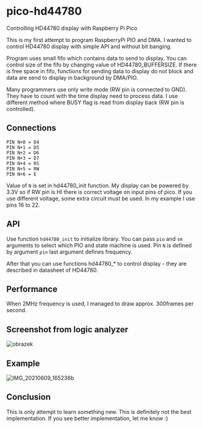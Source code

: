 # pico-hd44780
Controlling HD44780 display with Raspberry Pi Pico

This is my first attempt to program RaspberryPi PIO and DMA. I wanted to control HD44780 display with simple API and without bit banging.

Program uses small fifo which contains data to send to display. You can control size of the fifo by changing value of HD44780_BUFFERSIZE. If there is free space in fifo, functions for sending data to display do not block and data are send to display in background by DMA/PIO.

Many programmers use only write mode (RW pin is connected to GND). They have to count with the time display need to process data. I use different method where BUSY flag is read from display back (RW pin is controlled).

## Connections

    PIN N+0 = D4
    PIN N+1 = D5
    PIN N+2 = D6
    PIN N+3 = D7
    PIN N+4 = RS
    PIN N+5 = RW
    PIN N+6 = E
    
Value of ```N``` is set in hd44780_init function. 
My display can be powered by 3.3V so if RW pin is HI there is correct voltage on input pins of pico. If you use different voltage, some extra circuit must be used. In my example I use pins 16 to 22.

## API

Use function ```hd44780_init``` to initialize library. You can pass ```pio``` and ```sm``` arguments to select which PIO and state machine is used. Pin ```N``` is defined by argument ```pin``` last argument defines frequency.

After that you can use functions hd44780_* to control display - they are described in datasheet of HD44780.

## Performance

When 2MHz frequency is used, I managed to draw approx. 300frames per second.

## Screenshot from logic analyzer

![obrazek](https://user-images.githubusercontent.com/3948538/121377825-f592df80-c942-11eb-93d4-37e674c91607.png)

## Example

![IMG_20210609_165236b](https://user-images.githubusercontent.com/3948538/121378657-af8a4b80-c943-11eb-86fe-38e5f6b1d06d.jpg)

## Conclusion

This is only attempt to learn something new. This is definitely not the best implementation. If you see better implementation, let me know :)

